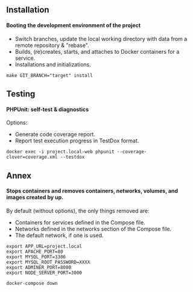 <!-- [![Build Status](https://travis-ci.com/arnaud-dml/majority.svg?branch=master)](https://travis-ci.com/arnaud-dml/majority) -->
<!-- [![codecov](https://codecov.io/gh/arnaud-dml/majority/branch/master/graph/badge.svg)](https://codecov.io/gh/arnaud-dml/majority) -->

## Installation
#### Booting the development environment of the project

- Switch branches, update the local working directory with data from a remote repository & "rebase".
- Builds, (re)creates, starts, and attaches to Docker containers for a service.
- Installations and initializations.

```
make GIT_BRANCH="target" install
```

## Testing
#### PHPUnit: self-test & diagnostics

Options:
- Generate code coverage report.
- Report test execution progress in TestDox format.

```
docker exec -i project.local-web phpunit --coverage-clover=coverage.xml --testdox
```


## Annex
#### Stops containers and removes containers, networks, volumes, and images created by up.

By default (without options), the only things removed are:

- Containers for services defined in the Compose file.
- Networks defined in the networks section of the Compose file.
- The default network, if one is used.

```
export APP_URL=project.local
export APACHE_PORT=80
export MYSQL_PORT=3306
export MYSQL_ROOT_PASSWORD=XXXX
export ADMINER_PORT=8080
export NODE_SERVER_PORT=3000

docker-compose down
```